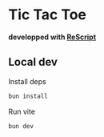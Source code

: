 # Tic Tac Toe

**developped with [ReScript](https://rescript-lang.org/)**

## Local dev

Install deps

```bash
bun install
```
Run vite

```bash
bun dev
```
